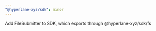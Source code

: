 ```yaml
---
"@hyperlane-xyz/sdk": minor
---
```


Add FileSubmitter to SDK, which exports through @hyperlane-xyz/sdk/fs
